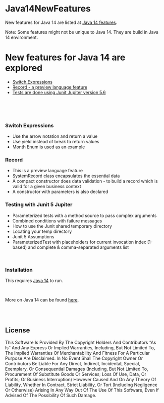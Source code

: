 # Java14NewFeatures

New features for Java 14 are listed at [Java 14 features](http://openjdk.java.net/projects/jdk/14/).

Note: Some features might not be unique to Java 14. They are build in Java 14 environment.

# New features for Java 14 are explored

  - [Switch Expressions](#switch-expressions)
  - [Record - a preview language feature](#record)
  - [Tests are done using Junit Jupiter version 5.6](#testing-with-junit-5-jupiter)

<br /><br /><br />

### Switch Expressions

  - Use the arrow notation and return a value
  - Use yield instead of break to return values
  - Month Enum is used as an example

### Record

  - This is a preview language feature
  - SystemRecord class encapsulates the essential data
  - A compact constructor does data validation - to build a record which is valid for a given business context
  - A constructor with parameters is also declared

### Testing with Junit 5 Jupiter

  - Parameterized tests with a method source to pass complex arguments
  - Combined conditions with failure messages
  - How to use the Junit shared temporary directory
  - Locating your temp directory
  - Junit 5 Assumptions
  - ParameterizedTest with placeholders for current invocation index (1-based) and complete & comma-separated arguments list

<br />

### Installation

This requires [Java 14](https://adoptopenjdk.net/releases.html?variant=openjdk14&jvmVariant=hotspot) to run.

<br />

More on Java 14 can be found [here](https://blogs.oracle.com/javamagazine/java-14-arrives-with-a-host-of-new-features).

<br /><br />

License
----

This Software Is Provided By The Copyright Holders And Contributors “As Is” And Any Express Or Implied Warranties, Including, But Not Limited To, The Implied Warranties Of Merchantability And Fitness For A Particular Purpose Are Disclaimed. In No Event Shall The Copyright Owner Or Contributors Be Liable For Any Direct, Indirect, Incidental, Special, Exemplary, Or Consequential Damages (Including, But Not Limited To, Procurement Of Substitute Goods Or Services; Loss Of Use, Data, Or Profits; Or Business Interruption) However Caused And On Any Theory Of Liability, Whether In Contract, Strict Liability, Or Tort (Including Negligence Or Otherwise) Arising In Any Way Out Of The Use Of This Software, Even If Advised Of The Possibility Of Such Damage.
